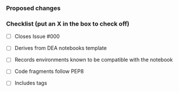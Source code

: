 ### Proposed changes


### Checklist (put an X in the box to check off)
- [ ] Closes Issue #000
- [ ] Derives from DEA notebooks template
- [ ] Records environments known to be compatible with the notebook
- [ ] Code fragments follow PEP8
- [ ] Includes tags


<!--
See https://github.com/blog/2111-issue-and-pull-request-templates for more
information on pull request templates.
-->

